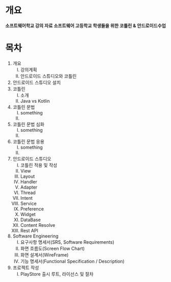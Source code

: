 # 개요

<b>
소프트웨어학교 강의 자료
소프트웨어 고등학교 학생들을 위한 코틀린 & 안드로이드수업
</b>

# 목차
<ol>
<li>개요
  <ol type="I">
  <li>강의계획
  <li>안드로이드 스튜디오와 코틀린
  </ol>

<li>안드로이드 스튜디오 설치
  
<li>코틀린
  <ol type="I">
  <li>소개
  <li>Java vs Kotlin
  </ol>

<li>코틀린 문법
  <ol type="I">
  <li>something
  <li>
  </ol>

<li>코틀린 문법 심화
  <ol type="I">
  <li>something
  <li>
  </ol>

<li>코틀린 문법 응용
  <ol type="I">
  <li>something
  <li>
  </ol>



<li>안드로이드 스튜디오
  <ol type="I">
  <li>코틀린 적용 및 작성
  <li>View
  <li>Layout
  <li>Handler
  <li>Adapter
  <li>Thread
  <li>Intent
  <li>Service
  <li>Preference
  <li>Widget
  <li>DataBase
  <li>Content Resolve
  <li>Rest API
  </ol>

<li>Software Engineering
  <ol type="I">
  <li>요구사항 명세서(SRS, Software Requirements)
  <li>화면 흐름도(Screen Flow Chart)
  <li>화면 설계서(WireFrame)
  <li>기능 명세서(Functional Specification / Description)
  </ol>
<li>프로젝트 작성
  <ol type="I">
  <li>PlayStore 출시 루트, 라이선스 및 절차
  </ol>
</>

